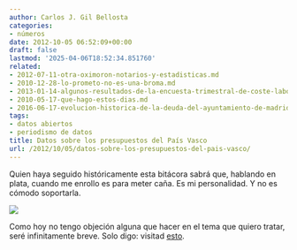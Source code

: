 ```yaml
---
author: Carlos J. Gil Bellosta
categories:
- números
date: 2012-10-05 06:52:09+00:00
draft: false
lastmod: '2025-04-06T18:52:34.851760'
related:
- 2012-07-11-otra-oximoron-notarios-y-estadisticas.md
- 2010-12-28-lo-prometo-no-es-una-broma.md
- 2013-01-14-algunos-resultados-de-la-encuesta-trimestral-de-coste-laboral.md
- 2010-05-17-que-hago-estos-dias.md
- 2016-06-17-evolucion-historica-de-la-deuda-del-ayuntamiento-de-madrid.md
tags:
- datos abiertos
- periodismo de datos
title: Datos sobre los presupuestos del País Vasco
url: /2012/10/05/datos-sobre-los-presupuestos-del-pais-vasco/
---
```


Quien haya seguido históricamente esta bitácora sabrá que, hablando en plata, cuando me enrollo es para meter caña. Es mi personalidad. Y no es cómodo soportarla.

[![](/wp-uploads/2012/10/finanzas_pais_vasco.png#center)
](/wp-uploads/2012/10/finanzas_pais_vasco.png#center)

Como hoy no tengo objeción alguna que hacer en el tema que quiero tratar, seré infinitamente breve. Solo digo: visitad [esto](http://aurrekontuak.irekia.euskadi.net/).